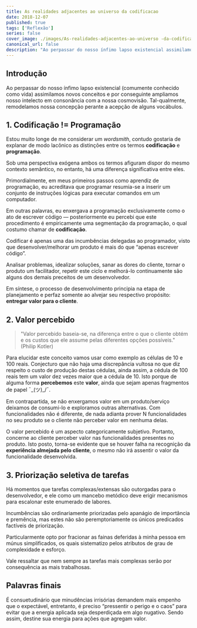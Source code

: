 ```yaml
---
title: As realidades adjacentes ao universo da codificacao
date: 2018-12-07
published: true
tags: ['Reflexão']
series: false
cover_image: ./images/As-realidades-adjacentes-ao-universo -da-codificacao.jpg
canonical_url: false
description: "Ao perpassar do nosso ínfimo lapso existencial assimilamos novos conceitos e por conseguinte ampliamos nosso intelecto em consonância com a nossa cosmovisão. Tal-qualmente, remodelamos nossa concepção perante a acepção de alguns vocábulos."
---
```


## Introdução

Ao perpassar do nosso ínfimo lapso existencial (comumente conhecido como vida) assimilamos novos conceitos e por conseguinte ampliamos nosso intelecto em consonância com a nossa cosmovisão. Tal-qualmente, remodelamos nossa concepção perante a acepção de alguns vocábulos.

## 1. Codificação != Programação

Estou muito longe de me considerar um _wordsmith_, contudo gostaria de explanar de modo lacônico as distinções entre os termos **codificação** e **programação**.

Sob uma perspectiva exógena ambos os termos afiguram dispor do mesmo contexto semântico, no entanto, há uma diferença significativa entre eles.

Primordialmente, em meus primeiros passos como aprendiz de programação,  eu acreditava que programar resumia-se a inserir um conjunto de instruções lógicas para executar comandos em um computador.

Em outras palavras, eu enxergava a programação exclusivamente como o ato de escrever código — posteriormente eu percebi que este procedimento é empiricamente uma segmentação da programação, o qual costumo chamar de **codificação**.

Codificar é apenas uma das incumbências delegadas ao programador, visto que desenvolver/melhorar um produto é mais do que “apenas escrever código”.

Analisar problemas, idealizar soluções, sanar as dores do cliente, tornar o produto um facilitador, repetir este ciclo e melhorá-lo continuamente são alguns dos demais preceitos de um desenvolvedor.

Em síntese, o processo de desenvolvimento principia na etapa de planejamento e perfaz somente ao alvejar seu respectivo propósito: **entregar valor para o cliente**.

## 2. Valor percebido

> "Valor percebido baseia-se, na diferença entre o que o cliente obtém e os custos que ele assume pelas diferentes opções possíveis." (Philip Kotler)

Para elucidar este conceito vamos usar como exemplo as células de 10 e 100 reais. Conjecturo  que não haja uma discrepância vultosa no que diz respeito o custo de produção destas cédulas, ainda assim, a cédula de 100 reais tem um valor dez vezes maior que a cédula de 10. Isto porque de alguma forma **percebemos** este **valor**, ainda que sejam apenas fragmentos de papel ¯\_(ツ)_/¯.

Em contrapartida, se não enxergamos valor em um produto/serviço deixamos de consumi-lo e exploramos outras alternativas. Com funcionalidades não é diferente, de nada adianta prover N funcionalidades no seu produto se o cliente não perceber valor em nenhuma delas.

O valor percebido é um aspecto categoricamente subjetivo. Portanto, concerne ao cliente perceber valor nas funcionalidades presentes no produto. Isto posto,  torna-se evidente que se houver falha na recognição da **experiência almejada pelo cliente**, o mesmo não irá assentir o valor da funcionalidade desenvolvida.

## 3. Priorização seletiva de tarefas

Há momentos que tarefas complexas/extensas são outorgadas para o desenvolvedor, e ele como um mancebo metódico deve erigir mecanismos para escalonar este enumerado de labores.  

Incumbências são ordinariamente priorizadas pelo apanágio de importância e premência, mas estes não são peremptoriamente os únicos predicados factíveis de priorização.

Particularmente opto por fracionar as fainas deferidas à minha pessoa em múnus simplificados, os quais sistematizo pelos atributos de grau de complexidade e esforço.

Vale ressaltar que nem sempre as tarefas mais complexas serão por consequência as mais trabalhosas.

## Palavras finais

É consuetudinário que minudências irrisórias demandem mais empenho que o expectável, entretanto, é preciso “pressentir o perigo e o caos” para evitar que a energia aplicada seja desperdiçada em algo nugativo. Sendo assim, destine sua energia para ações que agregam valor.